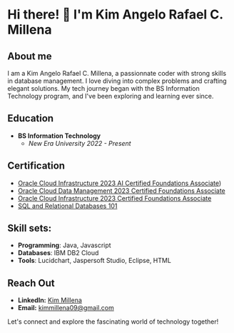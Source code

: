 # Hi there! 👋 I'm Kim Angelo Rafael C. Millena

## About me
I am a Kim Angelo Rafael C. Millena, a passionnate coder with strong skills in database management. I love diving into complex problems and crafting elegant solutions. My tech journey began with the BS Information Technology program, and I've been exploring and learning ever since.

## Education 
- **BS Information Technology**
  - *New Era University* *2022 - Present*

## Certification
* [Oracle Cloud Infrastructure 2023 AI Certified Foundations Associate](https://catalog-education.oracle.com/pls/certview/sharebadge?id=D772C4E63E0391E6521A3331D1BD9C4E9A669DB0954F34AF750530AEF69AA97D&fbclid=IwAR0Tj4pNTUOftkMkmSCCw-mMh9NiRBYFThyM46jgZbrdjCQcVeL4CZ8w14s))
* [Oracle Cloud Data Management 2023 Certified Foundations Associate](https://catalog-education.oracle.com/pls/certview/sharebadge?id=D2C505BBDDD22CFE62CDA6EC285B5DE714504118BD5E2887776082185FCF3029&fbclid=IwAR0JBmOuLJ2_Az3hFl7Tho4O-spddBgrnjqpdXkfAiVq6dfw5daAnKVhrAA)
* [Oracle Cloud Infrastructure 2023 Certified Foundations Associate](https://catalog-education.oracle.com/pls/certview/sharebadge?id=3211762A03543D3D70296A9ADF5A4100149C224E8FEC9AA1920794789810DB3F&fbclid=IwAR0qi5VYdtCsfqP7LhSm_9pns9S3DaGwfv4DN0p3X8dGVzCAyX9J4GLbYLQ)
* [SQL and Relational Databases 101](https://courses.cognitiveclass.ai/certificates/fe604c88e8544817abd4934f2a214924?fbclid=IwAR0teazcBf5LyqfOFNLzsLgtmv9-7JiGiS7FKRPGysTIHHk4dYAsNWgpqBw)

## Skill sets:
* **Programming**:  Java, Javascript
* **Databases**: IBM DB2 Cloud
* **Tools**:  Lucidchart, Jaspersoft Studio, Eclipse, HTML

## Reach Out
- **LinkedIn:** [Kim Millena](https://www.linkedin.com/in/kim-millena-b58b282a2/)
- **Email:** kimmillena09@gmail.com

Let's connect and explore the fascinating world of technology together!

